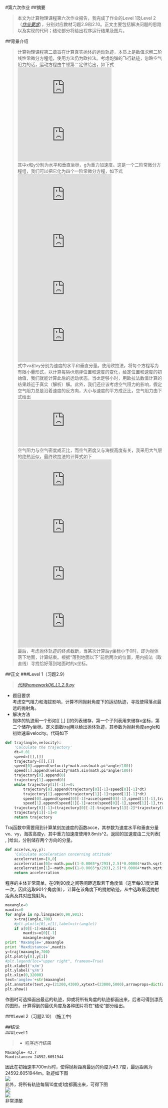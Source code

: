 #第六次作业
##摘要
>本文为计算物理课程第六次作业报告，我完成了作业的Level 1及Level 2（[*作业要求*](https://github.com/caihao/computational_physics_whu/blob/master/Exercises.md)），分别对应教材习题2.9和2.10。正文主要包括解决问题的思路以及实现的代码；结论部分将给出程序运行结果及图片。  

##背景介绍
>计算物理课程第二章旨在计算真实抛体的运动轨迹，本质上是数值求解二阶线性常微分方程组，使用方法仍为欧拉法。考虑炮弹的飞行轨迹，忽略空气阻力的话，运动方程由牛顿第二定律给出，如下式  
![](http://latex.codecogs.com/gif.latex?%5Cfrac%7Bd%5E2x%7D%7Bdt%5E2%7D%3D0)  
![](http://latex.codecogs.com/gif.latex?%5Cfrac%7Bd%5E2y%7D%7Bdt%5E2%7D%3D-g)  
其中x和y分别为水平和垂直坐标，g为重力加速度。这是一个二阶常微分方程组，我们可以把它化为四个一阶常微分方程，如下式  
![](http://latex.codecogs.com/gif.latex?%5Cfrac%7B%5Cmathrm%7Bd%7Dx%20%7D%7B%5Cmathrm%7Bd%7D%20t%7D%3Dv_%7Bx%7D)  
![](http://latex.codecogs.com/gif.latex?%5Cfrac%7B%5Cmathrm%7Bd%7Dv_%7Bx%7D%20%7D%7B%5Cmathrm%7Bd%7D%20t%7D%3D0)  
![](http://latex.codecogs.com/gif.latex?%5Cfrac%7B%5Cmathrm%7Bd%7Dy%20%7D%7B%5Cmathrm%7Bd%7D%20t%7D%3Dv_%7By%7D)  
![](http://latex.codecogs.com/gif.latex?%5Cfrac%7B%5Cmathrm%7Bd%7Dv_%7By%7D%20%7D%7B%5Cmathrm%7Bd%7D%20t%7D%3D-g)  
式中vx和vy分别为速度的水平和垂直分量。使用欧拉法，将每个方程写为有限小量形式，以计算每隔dt炮弹位置和速度的变化，给定位置和速度的初始值，我们就能计算此后的运动状态。当dt足够小时，用欧拉法数值计算的结果趋近于真实（解析）解。此外，我们还应该考虑空气阻力的影响，假定空气阻力总是沿着速度的反方向，大小与速度的平方成正比，空气阻力由下式给出  
![](http://latex.codecogs.com/gif.latex?F_%7Bdrag%7D%3D-B_%7B2%7Dv%5E2)  
空气阻力与空气密度成正比，而空气密度又与海拔高度有关，我采用大气层的绝热近似，最终欧拉法的计算式如下  
![](http://latex.codecogs.com/gif.latex?x_%7Bi&plus;1%7D%3Dx_%7Bi%7D&plus;v_%7Bx%2Ci%7D%7D%5CDelta%20t)  
![](http://latex.codecogs.com/gif.latex?v_%7Bx%2Ci&plus;1%7D%3Dv_%7Bx%2Ci%7D&plus;%5Cleft%20%28%201-%5Cfrac%7Bay%7D%7BT_%7B0%7D%7D%20%5Cright%20%29%5E%7B%5Calpha%20%7D%5Cfrac%7BF_%7Bdrag%7D%7D%7Bm%7D%5CDelta%20t)  
![](http://latex.codecogs.com/gif.latex?y_%7Bi&plus;1%7D%3Dy_%7Bi%7D&plus;v_%7By%2Ci%7D%7D%5CDelta%20t)  
![](http://latex.codecogs.com/gif.latex?v_%7Bx%2Ci&plus;1%7D%3Dv_%7Bx%2Ci%7D&plus;%5Cleft%20%28%201-%5Cfrac%7Bay%7D%7BT_%7B0%7D%7D%20%5Cright%20%29%5E%7B%5Calpha%20%7D%5Cfrac%7BF_%7Bdrag%7D%7D%7Bm%7D%5CDelta%20t-g%5CDelta%20t)  
最后，考虑抛体轨迹的终点截断，当某次计算后y坐标小于0时，即为抛体落下地面，计算结束。根据“落到地面以下”前后两次的位置，用内插法（取直线）寻找恰好落到地面时的x坐标。  

##正文
###Level 1（习题2.9）
>[*代码homework06_L1_2.9.py*](https://raw.githubusercontent.com/mma2101/computationalphysics_N2013301510017/master/Chapter_2/homework06_L1_2.9.py)  
- 题目要求  
考虑空气阻力和海拔影响，计算不同抛射角度下的运动轨迹，寻找使得落点最远的抛射角。  
- 解决方法  
抛体的轨迹用一个形如[[  ],[  ]]的列表储存，第一个子列表用来储存x坐标，第二个储存y坐标。定义函数traj用以给出抛体轨迹，其参数为抛射角度angle和初始速率velocity。代码如下
```python
def traj(angle,velocity):
    'Calculate the trajectory'
    dt=0.01
    speed=[[],[]]
    trajectory=[[],[]]
    speed[0].append(velocity*math.cos(math.pi*angle/180))
    speed[1].append(velocity*math.sin(math.pi*angle/180))
    trajectory[0].append(0)
    trajectory[1].append(0)    
    while trajectory[1][-1]>=0:
        trajectory[0].append(trajectory[0][-1]+speed[0][-1]*dt)
        trajectory[1].append(trajectory[1][-1]+speed[1][-1]*dt)
        speed[0].append(speed[0][-1]+acce(speed[0][-1],speed[1][-1],trajectory[1][-1])[0]*dt)
        speed[1].append(speed[1][-1]+acce(speed[0][-1],speed[1][-1],trajectory[1][-1])[1]*dt)
    trajectory[0][-1]=(trajectory[0][-2]-trajectory[1][-2]*trajectory[0][-1]/trajectory[1][-1])/(1-trajectory[1][-2]/trajectory[1][-1])
    trajectory[1][-1]=0
    return trajectory
```
Traj函数中需要用到计算某刻加速度的函数acce，其参数为速度水平和垂直分量vx、vy，海拔高度y，其中重力加速度使用9.8m/s^2。返回的加速度由二元列表[  ,  ]给出，分别储存两个方向的分量。
```python
def acce(vx,vy,y):
    'Calculate acceleration concerning attitude'
    accelerration=[0,0]
    accelerration[0]=-math.pow((1-0.0065*y/293),2.5)*0.00004*math.sqrt(vx*vx+vy*vy)*vx
    accelerration[1]=-math.pow((1-0.0065*y/293),2.5)*0.00004*math.sqrt(vx*vx+vy*vy)*vy-9.8
    return accelerration
```
程序的主体非常简单，在0到90度之间等间距选取若干角度值（这里每0.1度计算一次，因此选取901个角度值），计算在该角度下的抛射轨迹，从中选取最远抛射距离及其对应抛射角。  
```python
maxangle=0
maxdis=0
for angle in np.linspace(0,90,901):
    x=traj(angle,700)
    #plt.plot(x[0],x[1],label=str(angle))
    if x[0][-1]>maxdis:
        maxdis=x[0][-1]
        maxangle=angle
print 'Maxangle=',maxangle
print 'Maxdistance=',maxdis
y=traj(maxangle,700)
plt.plot(y[0],y[1])
#plt.legend(loc="upper right", frameon=True)
plt.xlabel('x/m')
plt.ylabel('y/m')
plt.xlim(0,32000)
text='angle='+str(maxangle)
plt.annotate(text,xy=(21200,4300),xytext=(23000,5000),arrowprops=dict(arrowstyle="->",connectionstyle="arc3"))
plt.show()
```
作图时可选择画出最远的轨迹，抑或将所有角度的轨迹都画出来，后者可得到漂亮的图形。计算得到的最优角度及各种图片将在“结论”部分给出。  

###Level 2（习题2.10）
(施工中)

##结论  
###Level 1  
> - 程序运行结果  
```
Maxangle= 43.7  
Maxdistance= 24592.6051944
```
因此在初始速率700m/s时，使得抛射距离最远的角度为43.7度，最远距离为24592.6051944m。轨迹如下图  
![](https://raw.githubusercontent.com/mma2101/computationalphysics_N2013301510017/master/Chapter_2/homework06_L1_2.9.png)  
此外，将所有轨迹每隔10度或1度都画出来，可得下图  
![](https://raw.githubusercontent.com/mma2101/computationalphysics_N2013301510017/master/Chapter_2/homework06_L1_2.9_2.png)  
![](https://raw.githubusercontent.com/mma2101/computationalphysics_N2013301510017/master/Chapter_2/homework06_L1_2.9_3.png)  
非常漂酿  

